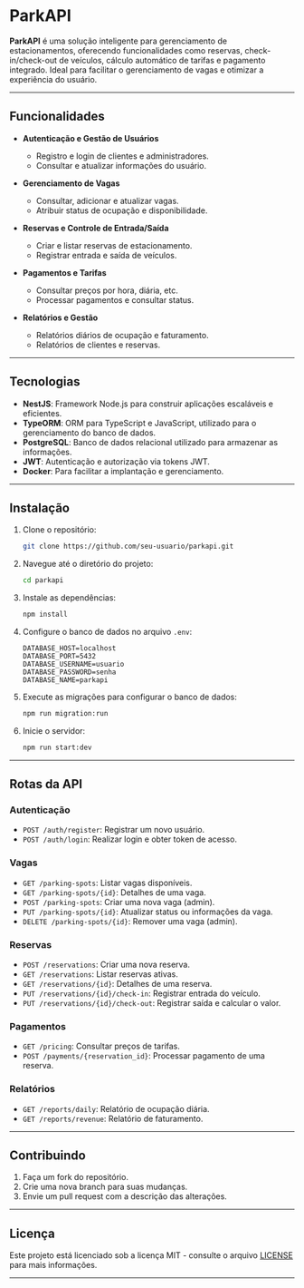 # **ParkAPI**

**ParkAPI** é uma solução inteligente para gerenciamento de estacionamentos, oferecendo funcionalidades como reservas, check-in/check-out de veículos, cálculo automático de tarifas e pagamento integrado. Ideal para facilitar o gerenciamento de vagas e otimizar a experiência do usuário.

---

## **Funcionalidades**

- **Autenticação e Gestão de Usuários**
  - Registro e login de clientes e administradores.
  - Consultar e atualizar informações do usuário.

- **Gerenciamento de Vagas**
  - Consultar, adicionar e atualizar vagas.
  - Atribuir status de ocupação e disponibilidade.

- **Reservas e Controle de Entrada/Saída**
  - Criar e listar reservas de estacionamento.
  - Registrar entrada e saída de veículos.

- **Pagamentos e Tarifas**
  - Consultar preços por hora, diária, etc.
  - Processar pagamentos e consultar status.

- **Relatórios e Gestão**
  - Relatórios diários de ocupação e faturamento.
  - Relatórios de clientes e reservas.

---

## **Tecnologias**

- **NestJS**: Framework Node.js para construir aplicações escaláveis e eficientes.
- **TypeORM**: ORM para TypeScript e JavaScript, utilizado para o gerenciamento do banco de dados.
- **PostgreSQL**: Banco de dados relacional utilizado para armazenar as informações.
- **JWT**: Autenticação e autorização via tokens JWT.
- **Docker**: Para facilitar a implantação e gerenciamento.

---

## **Instalação**

1. Clone o repositório:
    ```bash
    git clone https://github.com/seu-usuario/parkapi.git
    ```

2. Navegue até o diretório do projeto:
    ```bash
    cd parkapi
    ```

3. Instale as dependências:
    ```bash
    npm install
    ```

4. Configure o banco de dados no arquivo `.env`:
    ```dotenv
    DATABASE_HOST=localhost
    DATABASE_PORT=5432
    DATABASE_USERNAME=usuario
    DATABASE_PASSWORD=senha
    DATABASE_NAME=parkapi
    ```

5. Execute as migrações para configurar o banco de dados:
    ```bash
    npm run migration:run
    ```

6. Inicie o servidor:
    ```bash
    npm run start:dev
    ```

---

## **Rotas da API**

### **Autenticação**

- `POST /auth/register`: Registrar um novo usuário.
- `POST /auth/login`: Realizar login e obter token de acesso.

### **Vagas**

- `GET /parking-spots`: Listar vagas disponíveis.
- `GET /parking-spots/{id}`: Detalhes de uma vaga.
- `POST /parking-spots`: Criar uma nova vaga (admin).
- `PUT /parking-spots/{id}`: Atualizar status ou informações da vaga.
- `DELETE /parking-spots/{id}`: Remover uma vaga (admin).

### **Reservas**

- `POST /reservations`: Criar uma nova reserva.
- `GET /reservations`: Listar reservas ativas.
- `GET /reservations/{id}`: Detalhes de uma reserva.
- `PUT /reservations/{id}/check-in`: Registrar entrada do veículo.
- `PUT /reservations/{id}/check-out`: Registrar saída e calcular o valor.

### **Pagamentos**

- `GET /pricing`: Consultar preços de tarifas.
- `POST /payments/{reservation_id}`: Processar pagamento de uma reserva.

### **Relatórios**

- `GET /reports/daily`: Relatório de ocupação diária.
- `GET /reports/revenue`: Relatório de faturamento.

---

## **Contribuindo**

1. Faça um fork do repositório.
2. Crie uma nova branch para suas mudanças.
3. Envie um pull request com a descrição das alterações.

---

## **Licença**

Este projeto está licenciado sob a licença MIT - consulte o arquivo [LICENSE](LICENSE) para mais informações.

---

